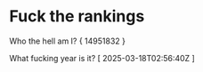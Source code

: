 # Fuck the rankings

Who the hell am I?
{ 14951832 }

What fucking year is it?
[ 2025-03-18T02:56:40Z ]
